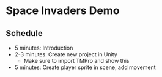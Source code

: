 # Space Invaders Demo
 
## Schedule
- 5 minutes: Introduction
- 2-3 minutes: Create new project in Unity
  - Make sure to import TMPro and show this
- 5 minutes: Create player sprite in scene, add movement